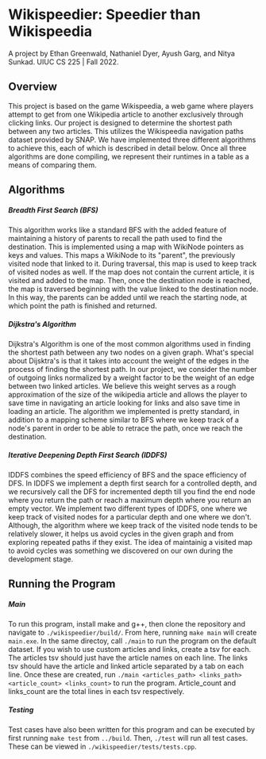 # Wikispeedier: Speedier than Wikispeedia
A project by Ethan Greenwald, Nathaniel Dyer, Ayush Garg, and Nitya Sunkad.
UIUC CS 225 | Fall 2022.

## Overview
This project is based on the game Wikispeedia, a web game where players attempt to get from one Wikipedia article to another exclusively through clicking links. Our project is designed to determine the shortest path between any two articles. This utilizes the Wikispeedia navigation paths dataset provided by SNAP. We have implemented three different algorithms to achieve this, each of which is described in detail below. Once all three algorithms are done compiling, we represent their runtimes in a table as a means of comparing them.

## Algorithms
##### **Breadth First Search (BFS)**
This algorithm works like a standard BFS with the added feature of maintaining a history of parents to recall the path used to find the destination. This is implemented using a map with WikiNode pointers as keys and values. This maps a WikiNode to its "parent", the previously visited node that linked to it. During traversal, this map is used to keep track of visited nodes as well. If the map does not contain the current article, it is visited and added to the map. Then, once the destination node is reached, the map is traversed beginning with the value linked to the destination node. In this way, the parents can be added until we reach the starting node, at which point the path is finished and returned.
##### **Dijkstra's Algorithm**
Dijkstra's Algorithm is one of the most common algorithms used in finding the shortest path between any two nodes on a given graph. What's special about Dijsktra's is that it takes into account the weight of the edges in the process of finding the shortest path. In our project, we consider the number of outgoing links normalized by a weight factor to be the weight of an edge between two linked articles. We believe this weight serves as a rough approximation of the size of the wikipedia article and allows the player to save time in navigating an article looking for links and also save time in loading an article. The algorithm we implemented is pretty standard, in addition to a mapping scheme similar to BFS where we keep track of a node's parent in order to be able to retrace the path, once we reach the destination. 
##### **Iterative Deepening Depth First Search (IDDFS)**
IDDFS combines the speed efficiency of BFS and the space efficiency of DFS. In IDDFS we implement a depth first search for a controlled depth, and we recursively call the DFS for incremented depth till you find the end node where you return the path or reach a maximum depth where you return an empty vector. We implement two different types of IDDFS, one where we keep track of visited nodes for a particular depth and one where we don't. Although, the algorithm where we keep track of the visited node tends to be relatively slower, it helps us avoid cycles in the given graph and from exploring repeated paths if they exist. The idea of maintainig a visited map to avoid cycles was something we discovered on our own during the development stage.
## Running the Program
##### Main
To run this program, install make and g++, then clone the repository and navigate to `./wikispeedier/build/`. From here, running `make main` will create `main.exe`. In the same directoy, call `./main` to run the program on the default dataset. If you wish to use custom articles and links, create a tsv for each. The articles tsv should just have the article names on each line. The links tsv should have the article and linked article separated by a tab on each line. Once these are created, run `./main <articles_path> <links_path> <article_count> <links_count>` to run the program. Article_count and links_count are the total lines in each tsv respectively.
##### Testing
Test cases have also been written for this program and can be executed by first running `make test` from `../build`. Then, `./test` will run all test cases. These can be viewed in `./wikispeedier/tests/tests.cpp`. 
